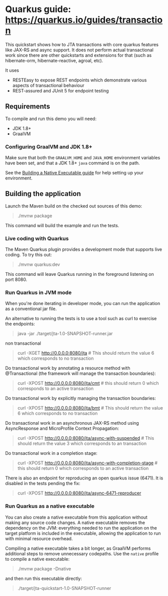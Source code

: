 # Quarkus guide: https://quarkus.io/guides/transaction

This quickstart shows how to JTA transactions with core quarkus features like JAX-RS and async support.
It does not perform actual transactional work since there are other quickstarts and extensions for that
(such as hibernate-orm, hibernate-reactive, agroal, etc).

It uses

- RESTEasy to expose REST endpoints which demonstrate various aspects of transactional behaviour
- REST-assured and JUnit 5 for endpoint testing

## Requirements

To compile and run this demo you will need:

- JDK 1.8+
- GraalVM

### Configuring GraalVM and JDK 1.8+

Make sure that both the `GRAALVM_HOME` and `JAVA_HOME` environment variables have
been set, and that a JDK 1.8+ `java` command is on the path.

See the [Building a Native Executable guide](https://quarkus.io/guides/building-native-image-guide)
for help setting up your environment.

## Building the application

Launch the Maven build on the checked out sources of this demo:

> ./mvnw package

This command will build the example and run the tests.

### Live coding with Quarkus

The Maven Quarkus plugin provides a development mode that supports
live coding. To try this out:

> ./mvnw quarkus:dev

This command will leave Quarkus running in the foreground listening on port 8080.

### Run Quarkus in JVM mode

When you're done iterating in developer mode, you can run the application as a
conventional jar file.

An alternative to running the tests is to use a tool such as curl to exercise the endpoints:

> java -jar ./target/jta-1.0-SNAPSHOT-runner.jar

non transactional
> curl -XGET http://0.0.0.0:8080/jta # This should return the value 6 which corresponds to no transaction

Do transactional work by annotating a resource method with @Transactional
(the framework will manage the transaction boundaries):

> curl -XPOST http://0.0.0.0:8080/jta/cmt # this should return 0 which corresponds to an active transaction

Do transactional work by explicitly managing the transaction boundaries:

> curl -XPOST http://0.0.0.0:8080/jta/bmt # This should return the value 6 which corresponds to no transaction

Do transactional work in an asynchronous JAX-RS method using AsyncResponse and MicroProfile Context Propagation:

> curl -XPOST http://0.0.0.0:8080/jta/async-with-suspended # This should return the value 3 which corresponds to an transaction

Do transactional work in a completion stage:

> curl -XPOST http://0.0.0.0:8080/jta/async-with-completion-stage # this should return 0 which corresponds to an active transaction

There is also an endpoint for reproducing an open quarkus issue (6471). It is disabled in the tests pending the fix: 

> curl -XPOST http://0.0.0.0:8080/jta/async-6471-reproducer

### Run Quarkus as a native executable

You can also create a native executable from this application without making any
source code changes. A native executable removes the dependency on the JVM:
everything needed to run the application on the target platform is included in
the executable, allowing the application to run with minimal resource overhead.

Compiling a native executable takes a bit longer, as GraalVM performs additional
steps to remove unnecessary codepaths. Use the  `native` profile to compile a
native executable:

> ./mvnw package -Dnative

and then run this executable directly:

> ./target/jta-quickstart-1.0-SNAPSHOT-runner
